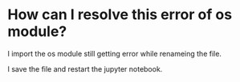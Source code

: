 
# How can I resolve this error of os module?

I import the os module still getting error while renameing the file.

I save the file and restart the jupyter notebook.

        